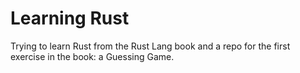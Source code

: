 # Learning Rust
Trying to learn Rust from the Rust Lang book and a repo for the first exercise in the book: a Guessing Game.
